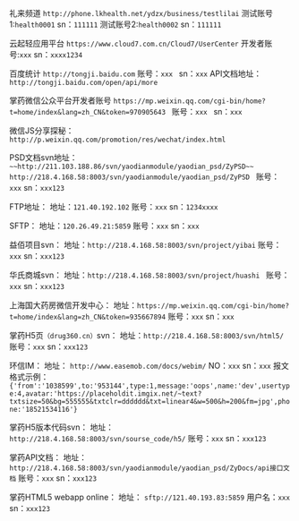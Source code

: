礼来频道
`http://phone.lkhealth.net/ydzx/business/testlilai`
测试账号1:`health0001`
sn：`111111`
测试账号2:`health0002`
sn：`111111`

云起轻应用平台
`https://www.cloud7.com.cn/Cloud7/UserCenter`
开发者账号:`xxx`
sn：`xxxx1234`

百度统计
`http://tongji.baidu.com`
账号：`xxx `
sn：`xxx`
API文档地址：`http://tongji.baidu.com/open/api/more`

掌药微信公众平台开发者账号
`https://mp.weixin.qq.com/cgi-bin/home?t=home/index&lang=zh_CN&token=970905643 `
账号：`xxx `
sn：`xxx`

微信JS分享探秘：
`http://p.weixin.qq.com/promotion/res/wechat/index.html `

PSD文档svn地址：
`~~http://211.103.188.86/svn/yaodianmodule/yaodian_psd/ZyPSD~~`
`http://218.4.168.58:8003/svn/yaodianmodule/yaodian_psd/ZyPSD `
账号：`xxx`
sn：`xxx123`

FTP地址：
地址：`121.40.192.102`
账号：`xxx`
sn：`1234xxxx`

SFTP：
地址：`120.26.49.21:5859`
账号：`xxx`
sn：`xxx`

益佰项目svn：
地址：`http://218.4.168.58:8003/svn/project/yibai`
账号：`xxx`
sn：`xxx123`

华氏商城svn：
地址：`http://218.4.168.58:8003/svn/project/huashi `
账号：`xxx`
sn：`xxx123`

上海国大药房微信开发中心：
地址：`https://mp.weixin.qq.com/cgi-bin/home?t=home/index&lang=zh_CN&token=935667894`
账号：`xxx`
sn：`xxx`

掌药H5页`（drug360.cn）`svn：
地址：`http://218.4.168.58:8003/svn/html5/`
账号：`xxx`
sn：`xxx123`

环信IM：
地址： `http://www.easemob.com/docs/webim/`
NO：`xxx`
sn：`xxx`
报文格式示例：`{'from':'1038599',to:'953144',type:1,message:'oops',name:'dev',usertype:4,avatar:'https://placeholdit.imgix.net/~text?txtsize=50&bg=555555&txtclr=dddddd&txt=linear4&w=500&h=200&fm=jpg',phone:'18521534116'}`

掌药H5版本代码svn：
地址： `http://218.4.168.58:8003/svn/sourse_code/h5/`
账号：`xxx`
sn：`xxx123`

掌药API文档：
地址： `http://218.4.168.58:8003/svn/yaodianmodule/yaodian_psd/ZyDocs/api接口文档`
账号：`xxx`
sn：`xxx123`

掌药HTML5 webapp online：
地址： `sftp://121.40.193.83:5859`
用户名：`xxx`
sn：`xxx123`
